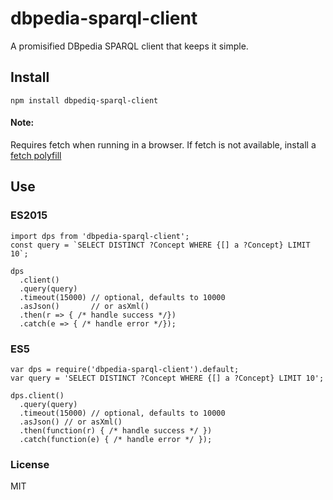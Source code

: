 # dbpedia-sparql-client

A promisified DBpedia SPARQL client that keeps it simple.

## Install

`npm install dbpediq-sparql-client`

#### Note: 
Requires fetch when running in a browser. If fetch is not available, install a [fetch polyfill](https://github.com/github/fetch)


## Use
### ES2015

```
import dps from 'dbpedia-sparql-client';
const query = `SELECT DISTINCT ?Concept WHERE {[] a ?Concept} LIMIT 10`;

dps
  .client() 
  .query(query)
  .timeout(15000) // optional, defaults to 10000
  .asJson()       // or asXml()
  .then(r => { /* handle success */})
  .catch(e => { /* handle error */});

```

### ES5
```
var dps = require('dbpedia-sparql-client').default;
var query = 'SELECT DISTINCT ?Concept WHERE {[] a ?Concept} LIMIT 10';

dps.client()
  .query(query)
  .timeout(15000) // optional, defaults to 10000
  .asJson() // or asXml()
  .then(function(r) { /* handle success */ })
  .catch(function(e) { /* handle error */ });

```


### License
MIT

